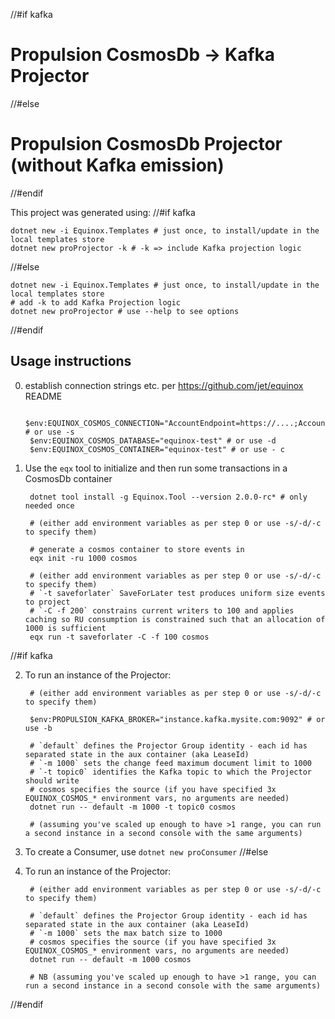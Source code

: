 //#if kafka
# Propulsion CosmosDb -> Kafka Projector
//#else
# Propulsion CosmosDb Projector (without Kafka emission)
//#endif

This project was generated using:
//#if kafka

    dotnet new -i Equinox.Templates # just once, to install/update in the local templates store
    dotnet new proProjector -k # -k => include Kafka projection logic
//#else

    dotnet new -i Equinox.Templates # just once, to install/update in the local templates store
    # add -k to add Kafka Projection logic
    dotnet new proProjector # use --help to see options
//#endif

## Usage instructions

0. establish connection strings etc. per https://github.com/jet/equinox README

        $env:EQUINOX_COSMOS_CONNECTION="AccountEndpoint=https://....;AccountKey=....=;" # or use -s
        $env:EQUINOX_COSMOS_DATABASE="equinox-test" # or use -d
        $env:EQUINOX_COSMOS_CONTAINER="equinox-test" # or use - c

1. Use the `eqx` tool to initialize and then run some transactions in a CosmosDb container

        dotnet tool install -g Equinox.Tool --version 2.0.0-rc* # only needed once

        # (either add environment variables as per step 0 or use -s/-d/-c to specify them)

        # generate a cosmos container to store events in
        eqx init -ru 1000 cosmos

        # (either add environment variables as per step 0 or use -s/-d/-c to specify them)
        # `-t saveforlater` SaveForLater test produces uniform size events to project
        # `-C -f 200` constrains current writers to 100 and applies caching so RU consumption is constrained such that an allocation of 1000 is sufficient
        eqx run -t saveforlater -C -f 100 cosmos 
//#if kafka

2. To run an instance of the Projector:

        # (either add environment variables as per step 0 or use -s/-d/-c to specify them)

        $env:PROPULSION_KAFKA_BROKER="instance.kafka.mysite.com:9092" # or use -b

        # `default` defines the Projector Group identity - each id has separated state in the aux container (aka LeaseId)
        # `-m 1000` sets the change feed maximum document limit to 1000
        # `-t topic0` identifies the Kafka topic to which the Projector should write
        # cosmos specifies the source (if you have specified 3x EQUINOX_COSMOS_* environment vars, no arguments are needed)
        dotnet run -- default -m 1000 -t topic0 cosmos

        # (assuming you've scaled up enough to have >1 range, you can run a second instance in a second console with the same arguments)

3. To create a Consumer, use `dotnet new proConsumer`
//#else

2. To run an instance of the Projector:

        # (either add environment variables as per step 0 or use -s/-d/-c to specify them)

        # `default` defines the Projector Group identity - each id has separated state in the aux container (aka LeaseId)
        # `-m 1000` sets the max batch size to 1000
        # cosmos specifies the source (if you have specified 3x EQUINOX_COSMOS_* environment vars, no arguments are needed)
        dotnet run -- default -m 1000 cosmos

        # NB (assuming you've scaled up enough to have >1 range, you can run a second instance in a second console with the same arguments)
//#endif